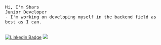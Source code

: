 <div align="left"> 
    <samp> Hi, I'm Sbars </samp> <br/>
    <samp> Junior Developer </samp> <br/>
    <samp> - I'm working on developing myself in the backend field as best as I can. </samp>
 <div> 
<br>

<!-- <div align="center">
    <samp>Languages I have learned and am interested in</samp>
<div> -->


<!--[![Wakatime Badge](https://img.shields.io/badge/-Wakatime-black?style=flat-quare&labelColor=black&logo=wakatime&logoColor=white&link=link)](https://wakatime.com)-->

     
[![Linkedin Badge](https://img.shields.io/badge/-Linkedin-black?style=flat-quare&labelColor=black&logo=linkedin&logoColor=white&link=link)](https://www.linkedin.com/in/sitem-baris/)
 <a href="https://github.com/Sbars1/github-profile-views-counter">
  <img src="https://komarev.com/ghpvc/?username=Sbars1&color=000000">
</a>
